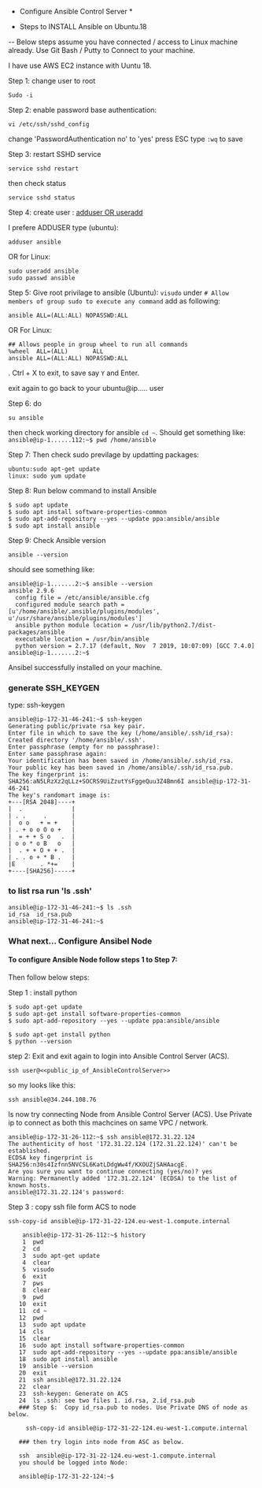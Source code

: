 * Configure Ansible Control Server *

* Steps to INSTALL Ansible on Ubuntu.18

-- Below steps assume you have connected / access to Linux machine already. Use Git Bash / Putty to Connect to your machine.

I have use AWS  EC2 instance with Uuntu 18.

Step 1: change user to root
 ```
Sudo -i
```

Step 2: enable password base authentication: 
```
vi /etc/ssh/sshd_config
```
change 'PasswordAuthentication no'
 to 'yes' press ESC
 type `:wq` to save 

Step 3: restart SSHD service 
```
service sshd restart
``` 
then check status 
```
service sshd status
```

Step 4: create user :
[adduser OR useradd](https://askubuntu.com/questions/345974/what-is-the-difference-between-adduser-and-useradd "adduser OR useradd")

I prefere ADDUSER type (ubuntu): 
```
adduser ansible
```
OR for Linux:
```
sudo useradd ansible
sudo passwd ansible
```

Step 5: Give root privilage to ansible (Ubuntu): `visudo` 
under `# Allow members of group sudo to execute any command` add as following: 
```
ansible ALL=(ALL:ALL) NOPASSWD:ALL
``` 

OR For Linux:
```
## Allows people in group wheel to run all commands
%wheel  ALL=(ALL)       ALL
ansible ALL=(ALL:ALL) NOPASSWD:ALL
```

. Ctrl + X to exit, to save say `Y` and Enter. 

exit again to go back to your ubuntu@ip..... user

Step 6: do 
```
su ansible
```
then check working directory for ansible `cd ~`. Should get something like:
`ansible@ip-1......112:~$ pwd /home/ansible`

Step 7: Then check sudo previlage by updatting packages: 
```
ubuntu:sudo apt-get update
linux: sudo yum update
```

Step 8: Run below command to install Ansible
```
$ sudo apt update
$ sudo apt install software-properties-common
$ sudo apt-add-repository --yes --update ppa:ansible/ansible
$ sudo apt install ansible
```
Step 9: Check Ansible version 
```
ansible --version
```
should see something like:
```
ansible@ip-1.......2:~$ ansible --version
ansible 2.9.6
  config file = /etc/ansible/ansible.cfg
  configured module search path = [u'/home/ansible/.ansible/plugins/modules', u'/usr/share/ansible/plugins/modules']
  ansible python module location = /usr/lib/python2.7/dist-packages/ansible
  executable location = /usr/bin/ansible
  python version = 2.7.17 (default, Nov  7 2019, 10:07:09) [GCC 7.4.0]
ansible@ip-1.......2:~$
```

Ansibel successfully installed on your machine.

### generate SSH_KEYGEN
type: ssh-keygen

```
ansible@ip-172-31-46-241:~$ ssh-keygen
Generating public/private rsa key pair.
Enter file in which to save the key (/home/ansible/.ssh/id_rsa):
Created directory '/home/ansible/.ssh'.
Enter passphrase (empty for no passphrase):
Enter same passphrase again:
Your identification has been saved in /home/ansible/.ssh/id_rsa.
Your public key has been saved in /home/ansible/.ssh/id_rsa.pub.
The key fingerprint is:
SHA256:aN5LRzXz2qLLz+SOCRS9UiZzutYsFggeQuu3Z4Bmn6I ansible@ip-172-31-46-241
The key's randomart image is:
+---[RSA 2048]----+
|  .              |
| . .     .       |
|  o o   + = +    |
| . + o o O o +   |
|  = + + S o   .  |
| o o * o B   o   |
|  . + + O + + .  |
| . . o + * B .   |
|E       . *+=    |
+----[SHA256]-----+
```
### to list rsa run 'ls .ssh'
```
ansible@ip-172-31-46-241:~$ ls .ssh
id_rsa  id_rsa.pub
ansible@ip-172-31-46-241:~$
```

### What next... Configure Ansibel Node


#### To configure Ansible Node follow steps 1 to Step 7:

Then follow below steps:

Step 1 : install python
```
$ sudo apt-get update
$ sudo apt-get install software-properties-common
$ sudo apt-add-repository --yes --update ppa:ansible/ansible

$ sudo apt-get install python
$ python --version
```
step 2: Exit and exit again to login into Ansible Control Server (ACS).

```
ssh user@<<public_ip_of_AnsibleControlServer>>
```
so my looks like this:
```
ssh ansible@34.244.108.76
```
ls
now try connecting Node from Ansible Control Server (ACS). Use Private ip to connect as both this machcines on same VPC / network.

```
ansible@ip-172-31-26-112:~$ ssh ansible@172.31.22.124
The authenticity of host '172.31.22.124 (172.31.22.124)' can't be established.
ECDSA key fingerprint is SHA256:n30s4Izfnn5NVCSL6KatLDdgWw4f/KXOUZjSAHAacgE.
Are you sure you want to continue connecting (yes/no)? yes
Warning: Permanently added '172.31.22.124' (ECDSA) to the list of known hosts.
ansible@172.31.22.124's password:
```
Step 3 : copy ssh file form ACS to node
```
ssh-copy-id ansible@ip-172-31-22-124.eu-west-1.compute.internal
```

```
    ansible@ip-172-31-26-112:~$ history
    1  pwd
    2  cd
    3  sudo apt-get update
    4  clear
    5  visudo
    6  exit
    7  pws
    8  clear
    9  pwd
   10  exit
   11  cd ~
   12  pwd
   13  sudo apt update
   14  cls
   15  clear
   16  sudo apt install software-properties-common
   17  sudo apt-add-repository --yes --update ppa:ansible/ansible
   18  sudo apt install ansible
   19  ansible --version
   20  exit
   21  ssh ansible@172.31.22.124
   22  clear
   23  ssh-keygen: Generate on ACS
   24  ls .ssh: see two files 1. id.rsa, 2.id_rsa.pub
   ### Step $:  Copy id_rsa.pub to nodes. Use Private DNS of node as below.

     ssh-copy-id ansible@ip-172-31-22-124.eu-west-1.compute.internal

   ### then try login into node from ASC as below.

   ssh  ansible@ip-172-31-22-124.eu-west-1.compute.internal
   you should be logged into Node:

   ansible@ip-172-31-22-124:~$
```
